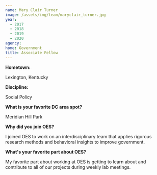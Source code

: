 ```yaml
---
name: Mary Clair Turner
image: /assets/img/team/maryclair_turner.jpg 
year: 
  - 2017
  - 2018
  - 2019
  - 2020
agency:  
home: Government
title: Associate Fellow
---
```


**Hometown:**

Lexington, Kentucky

**Discipline:**

Social Policy

**What is your favorite DC area spot?**

Meridian Hill Park

**Why did you join OES?**

I joined OES to work on an interdisciplinary team that applies rigorous research methods and behavioral insights to improve government.


**What's your favorite part about OES?**

My favorite part about working at OES is getting to learn about and contribute to all of our projects during weekly lab meetings.
